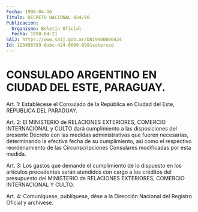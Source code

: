 ```yaml
---
Fecha: 1998-04-16
Título: DECRETO NACIONAL 424/98
Publicación:
  Organismo: Boletín Oficial
  Fecha: 1998-04-21
SAIJ: https://www.saij.gob.ar/DN19980000424
Id: 123456789-0abc-424-0000-8991soterced
---
```

# CONSULADO ARGENTINO EN CIUDAD DEL ESTE, PARAGUAY.

<a id="1"></a>
Art. 1: Establécese el Consulado de la República en Ciudad del Este, REPUBLICA DEL PARAGUAY.

<a id="2"></a>
Art.  2: El  MINISTERIO  de  RELACIONES    EXTERIORES,  COMERCIO INTERNACIONAL  y  CULTO  dará cumplimiento a las disposiciones  del presente  Decreto  con  las  medidas   administrativas  que  fueren necesarias, determinando la efectiva fecha  de su cumplimiento, así como    el   respectivo  reordenamiento  de  las  Circunscripciones Consulares modificadas por esta medida.

<a id="3"></a>
Art. 3: Los  gastos que demande el cumplimiento de lo dispuesto en los artículos precedentes  serán atendidos con cargo a los créditos del presupuesto del MINISTERIO  de  RELACIONES EXTERIORES, COMERCIO INTERNACIONAL Y CULTO.

<a id="4"></a>
Art.  4: Comuníquese, publíquese, dése  a la Dirección Nacional del Registro Oficial y archívese.